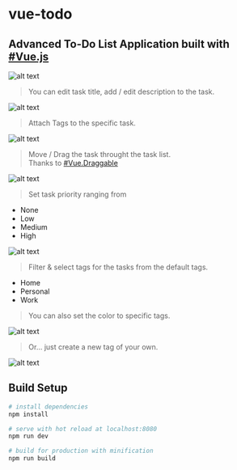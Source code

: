 # vue-todo

## Advanced To-Do List Application built with [#Vue.js](https://github.com/vuejs/vue)

![alt text](https://raw.githubusercontent.com/ayazsayyed/vue-todo/master/dist/assets/img/dashboard.png)

> You can edit task title, add / edit description to the task.

![alt text](https://raw.githubusercontent.com/ayazsayyed/vue-todo/master/dist/assets/img/edit-title-desc.png)


> Attach Tags to the specific task.

![alt text](https://raw.githubusercontent.com/ayazsayyed/vue-todo/master/dist/assets/img/outer-tags.png)


> Move / Drag the task throught the task list.<br>
Thanks to [#Vue.Draggable](https://github.com/SortableJS/Vue.Draggable)

![alt text](https://raw.githubusercontent.com/ayazsayyed/vue-todo/master/dist/assets/img/draggable.png)


> Set task priority ranging from

* None
* Low 
* Medium
* High

![alt text](https://raw.githubusercontent.com/ayazsayyed/vue-todo/master/dist/assets/img/priority.png)

> Filter & select tags for the tasks from the default tags.

* Home 
* Personal
* Work

> You can also set the color to specific tags.

![alt text](https://raw.githubusercontent.com/ayazsayyed/vue-todo/master/dist/assets/img/select-tags.png)

> Or... just create a new tag of your own.

![alt text](https://raw.githubusercontent.com//vue-todo/master/dist/assets/img/create-new-tag.png)





## Build Setup

``` bash
# install dependencies
npm install

# serve with hot reload at localhost:8080
npm run dev

# build for production with minification
npm run build
```


